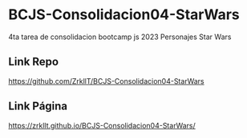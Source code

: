 # BCJS-Consolidacion04-StarWars
4ta tarea de consolidacion bootcamp js 2023 Personajes Star Wars

## Link Repo
https://github.com/ZrkllT/BCJS-Consolidacion04-StarWars

## Link Página
https://zrkllt.github.io/BCJS-Consolidacion04-StarWars/

